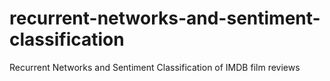 # recurrent-networks-and-sentiment-classification
Recurrent Networks and Sentiment Classification of IMDB film reviews
